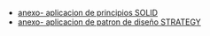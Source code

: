  + [anexo- aplicacion de principios SOLID](Anexos%20(2).md )
 + [anexo- aplicacion de patron de diseño STRATEGY](patronDeDise%C3%B1o.md)
 